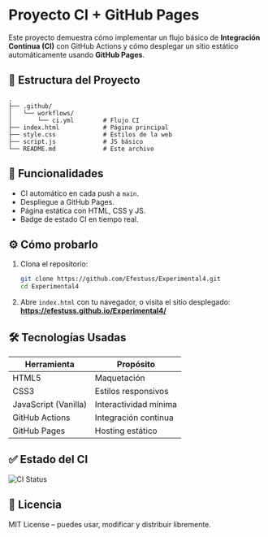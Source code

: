 # Proyecto CI + GitHub Pages

Este proyecto demuestra cómo implementar un flujo básico de **Integración Continua (CI)** con GitHub Actions y cómo desplegar un sitio estático automáticamente usando **GitHub Pages**.

## 📂 Estructura del Proyecto
```
.
├── .github/
│   └── workflows/
│       └── ci.yml        # Flujo CI
├── index.html            # Página principal
├── style.css             # Estilos de la web
├── script.js             # JS básico
└── README.md             # Este archivo
```

## 🚀 Funcionalidades
- CI automático en cada push a `main`.
- Despliegue a GitHub Pages.
- Página estática con HTML, CSS y JS.
- Badge de estado CI en tiempo real.

## ⚙️ Cómo probarlo
1. Clona el repositorio:
   ```bash
   git clone https://github.com/Efestuss/Experimental4.git
   cd Experimental4
   ```
2. Abre `index.html` con tu navegador, o visita el sitio desplegado:  
   **https://efestuss.github.io/Experimental4/**

## 🛠 Tecnologías Usadas
| Herramienta          | Propósito               |
|----------------------|-------------------------|
| HTML5                | Maquetación             |
| CSS3                 | Estilos responsivos     |
| JavaScript (Vanilla) | Interactividad mínima   |
| GitHub Actions       | Integración continua    |
| GitHub Pages         | Hosting estático        |

## ✅ Estado del CI
![CI Status](https://github.com/Efestuss/Experimental4/actions/workflows/ci.yml/badge.svg)

## 📄 Licencia
MIT License – puedes usar, modificar y distribuir libremente.
